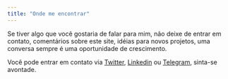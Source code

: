 ```yaml
---
title: "Onde me encontrar"
---
```


Se tiver algo que você gostaria de falar para mim, não deixe de entrar em
contato, comentários sobre este site, idéias para novos projetos, uma conversa
sempre é uma oportunidade de crescimento.

Você pode entrar em contato via [Twitter][twitter], [Linkedin][linkedin]
 ou [Telegram][telegram], sinta-se avontade.



[twitter]:https://twitter.com/juceliofloresta
[linkedin]:https://linkedin.com/in/juceliofloresta
[telegram]:https://t.me/juceliofloresta

